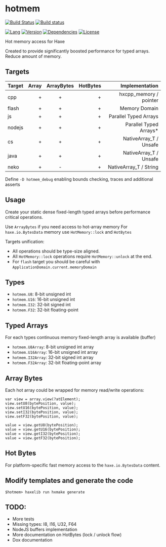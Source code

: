 # hotmem

[![Build Status](https://travis-ci.org/eliasku/hotmem.svg?branch=develop)](https://travis-ci.org/eliasku/hotmem)
[![Build status](https://ci.appveyor.com/api/projects/status/bu04g9dv5bikgfxp?svg=true)](https://ci.appveyor.com/project/eliasku/hotmem)

[![Lang](https://img.shields.io/badge/language-haxe-orange.svg)](http://haxe.org)
[![Version](https://img.shields.io/badge/version-v0.0.3-green.svg)](https://github.com/eliasku/hotmem)
[![Dependencies](https://img.shields.io/badge/dependencies-none-green.svg)](https://github.com/eliasku/hotmem/blob/master/haxelib.json)
[![License](https://img.shields.io/badge/license-MIT-blue.svg)](http://opensource.org/licenses/MIT)

Hot memory access for Haxe

Created to provide significantly boosted performance for typed arrays. Reduce amount of memory.

## Targets

| Target | Array | ArrayBytes | HotBytes | Implementation         |
| ------ | -----:| :---------:| --------:| ----------------------:|
| cpp    | +     | +          | +        | hxcpp_memory / pointer |
| flash  | +     | +          | +        | Memory Domain          |
| js     | +     | +          | +        | Parallel Typed Arrays  |
| nodejs | +     | +          | +        | Parallel Typed Arrays* |
| cs     | +     | +          | +        | NativeArray_T / Unsafe |
| java   | +     | +          | +        | NativeArray_T / Unsafe |
| neko   | +     | -          | +        | NativeArray_T / String |

Define `-D hotmem_debug` enabling bounds checking, traces and additional asserts

## Usage

Create your static dense fixed-length typed arrays before performance critical operations.

Use `ArrayBytes` if you need access to hot-array memory
For `haxe.io.BytesData` memory use `HotMemory::lock` and `HotBytes`

Targets unification:
- All operations should be type-size aligned.
- All `HotMemory::lock` operations require `HotMemory::unlock` at the end.
- For `flash` target you should be careful with `ApplicationDomain.current.memoryDomain`

## Types

- `hotmem.U8`: 8-bit unsigned int
- `hotmem.U16`: 16-bit unsigned int
- `hotmem.I32`: 32-bit signed int
- `hotmem.F32`: 32-bit floating-point

## Typed Arrays

For each types continuous memory fixed-length array is available (buffer)

- `hotmem.U8Array`: 8-bit unsigned int array
- `hotmem.U16Array`: 16-bit unsigned int array
- `hotmem.I32Array`: 32-bit signed int array
- `hotmem.F32Array`: 32-bit floating-point array

## Array Bytes

Each hot array could be wrapped for memory read/write operations:

```
var view = array.view(?atElement);
view.setU8(bytePosition, value);
view.setU16(bytePosition, value);
view.setI32(bytePosition, value);
view.setF32(bytePosition, value);

value = view.getU8(bytePosition);
value = view.getU16(bytePosition);
value = view.getI32(bytePosition);
value = view.getF32(bytePosition);
```

## Hot Bytes

For platform-specific fast memory access to the `haxe.io.BytesData` content.

## Modify templates and generate the code

`$hotmem> haxelib run hxmake generate`

## TODO:

- More tests
- Missing types: I8, I16, U32, F64
- NodeJS buffers implementation
- More documentation on HotBytes (lock / unlock flow)
- Dox documentation
